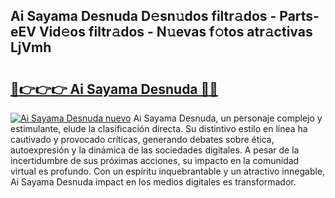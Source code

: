 ## Ai Sayama Desnuda D𝚎sn𝚞dos filtr𝚊dos - Parts-eEV Vid𝚎os filtr𝚊dos - N𝚞evas f𝚘tos atr𝚊ctivas LjVmh

# <h2><a href="http://mbabdyf.tromn.icu/?c=Ai+Sayama+Desnuda">🔗👉👉👉 Ai Sayama Desnuda 🔗🔗</a></h2>

[![Ai Sayama Desnuda nuevo](https://i.imgur.com/pEAQMta.gif)](http://mbabdyf.tromn.icu/?c=Ai+Sayama+Desnuda)
Ai Sayama Desnuda, un personaje complejo y estimulante, elude la clasificación directa. Su distintivo estilo en línea ha cautivado y provocado críticas, generando debates sobre ética, autoexpresión y la dinámica de las sociedades digitales. A pesar de la incertidumbre de sus próximas acciones, su impacto en la comunidad virtual es profundo. Con un espíritu inquebrantable y un atractivo innegable, Ai Sayama Desnuda impact en los medios digitales es transformador.
